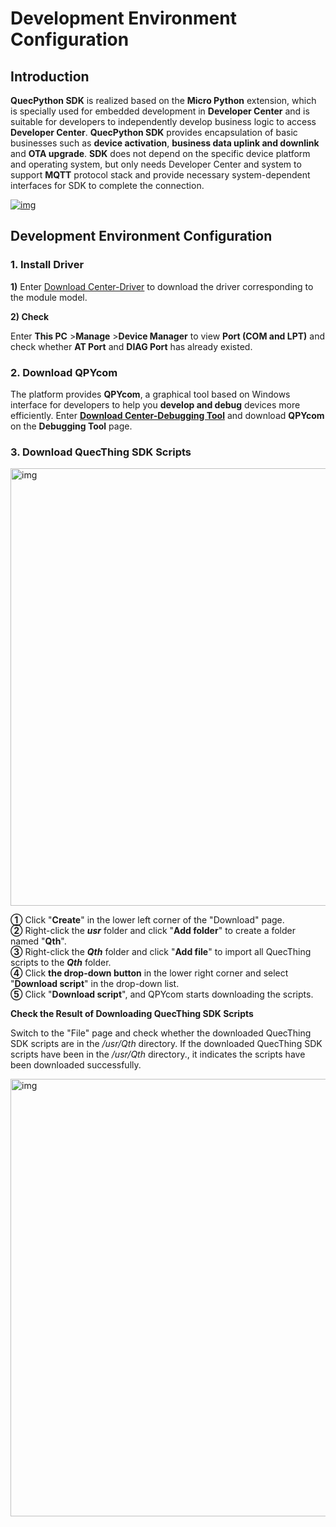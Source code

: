 # Development Environment Configuration

## **Introduction**

__QuecPython SDK__ is realized based on the __Micro Python__ extension, which is specially used for embedded development in __Developer Center__ and is suitable for developers to independently develop business logic to access  __Developer Center__. __QuecPython SDK__ provides encapsulation of basic businesses such as __device activation__, __business data uplink and downlink__ and __OTA upgrade__. __SDK__ does not depend on the specific device platform and operating system, but only needs Developer Center and system to support __MQTT__ protocol stack and provide necessary system-dependent interfaces for SDK to complete the connection.


<a data-fancybox title="img" href="/en/deviceDevelop/develop/speediness/resource/QuecPython/Speediness-QuecPython-01.png">![img](/en/deviceDevelop/develop/speediness/resource/QuecPython/Speediness-QuecPython-01.png)</a>

## **Development Environment Configuration**
### __1. Install Driver__

__1)__ Enter <a href="https://core.acceleronix.io/download?menuCode=MODULE_DEVL&resourceType=M" target="_blank">Download Center-Driver</a> to download the driver corresponding to the module model.

__2) Check__

Enter __This PC__ >__Manage__ >__Device Manager__ to view __Port (COM and LPT)__ and check whether __AT Port__ and __DIAG Port__ has already existed.

### __2. Download QPYcom__

The platform provides __QPYcom__, a graphical tool based on Windows interface for developers to help you __develop and debug__ devices more efficiently. Enter __<a href="https://core.acceleronix.io/download?menuCode=DEBUG_UTIL&resourceType=C" target="_blank">Download Center-Debugging Tool</a>__ and download __QPYcom__ on the __Debugging Tool__ page.

### __3. Download QuecThing SDK Scripts__

<a data-fancybox title="img" href="/en/deviceDevelop/develop/speediness/resource/QuecPython/Speediness-QuecPython-16.png">
  <img src="/en/deviceDevelop/develop/speediness/resource/QuecPython/Speediness-QuecPython-16.png" width="700" alt="img">
</a>

__①__ Click "**Create**" in the lower left corner of the "Download" page.<br>
__②__ Right-click the __*usr*__ folder and click "__Add folder__" to create a folder named "__Qth__".<br>
__③__ Right-click the __*Qth*__ folder and click "**Add file**" to import all QuecThing scripts to the __*Qth*__ folder.<br>
__④__ Click **the drop-down button** in the lower right corner and select "**Download script**" in the drop-down list.<br>
__⑤__ Click "__Download script__", and QPYcom starts downloading the scripts.

 __Check the Result of Downloading QuecThing SDK Scripts__

Switch to the "File" page and check whether the downloaded QuecThing SDK scripts are in the */usr/Qth* directory. If the downloaded QuecThing SDK scripts have been in the */usr/Qth* directory., it indicates the scripts have been downloaded successfully.

<a data-fancybox title="img" href="/en/deviceDevelop/develop/speediness/resource/QuecPython/Speediness-QuecPython-17.png">
  <img src="/en/deviceDevelop/develop/speediness/resource/QuecPython/Speediness-QuecPython-17.png" width="700" alt="img">
</a>